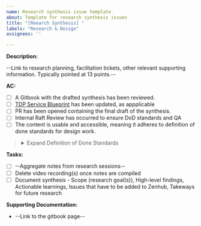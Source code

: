 ```yaml
---
name: Research synthesis issue template
about: Template for research synthesis issues
title: "[Reearch Synthesis] "
labels: "Research & Design"
assignees: ''

---
```


**Description:**

--Link to research planning, facilitation tickets, other relevant supporting information. Typically pointed at 13 points.--

**AC:**

- [ ] A Gitbook with the drafted synthesis has been reviewed.
- [ ] [TDP Service Blueprint](https://www.figma.com/design/irgQPLTrajxCXNiYBTEnMV/TDP-Mockups-For-Feedback?node-id=9080-4762) has been updated, as appplicable
- [ ] PR has been opened containing the final draft of the synthesis.
- [ ] Internal Raft Review has occurred to ensure DoD standards and QA
- [ ] The content is usable and accessible, meaning it adheres to definition of done standards for design work.
> <details>
>      <summary>Expand Definition of Done Standards</summary>
> 
> - It uses [USWDS components and follows it’s UX guidance](https://designsystem.digital.gov/components/), or a deviation is clearly documented
> 
> - Language is intentional and [plain](https://plainlanguage.gov/guidelines/); placeholders are clearly documented
> - It follows [accessibility guidelines](https://accessibility.digital.gov/) and accessibility implementation notes are documented (e.g. clear information hierarchy, color is not the only way meaning is communicated, etc.)
> - If feedback identifies bigger questions or unknowns, create additional issues to investigate
> </details>

**Tasks:**

- [ ] --Aggregate notes from research sessions--
- [ ] Delete video recording(s) once notes are compiled
- [ ] Document synthesis - Scope (research goal(s)), High-level findings, Actionable learnings, Issues that have to be added to Zenhub, Takeways for future research

**Supporting Documentation:**

- --Link to the gitbook page--

